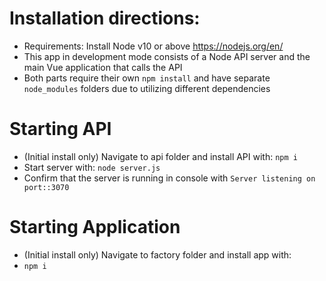 # Installation directions: 
- Requirements: Install Node v10 or above https://nodejs.org/en/
- This app in development mode consists of a Node API server and the main Vue application that calls the API
- Both parts require their own `npm install` and have separate `node_modules` folders due to utilizing different dependencies  

# Starting API 
- (Initial install only) Navigate to api folder and install API with:
`npm i`  
- Start server with: 
`node server.js`  
- Confirm that the server is running in console with `Server listening on port::3070`  

# Starting Application
- (Initial install only) Navigate to factory folder and install app with: 
- `npm i`
